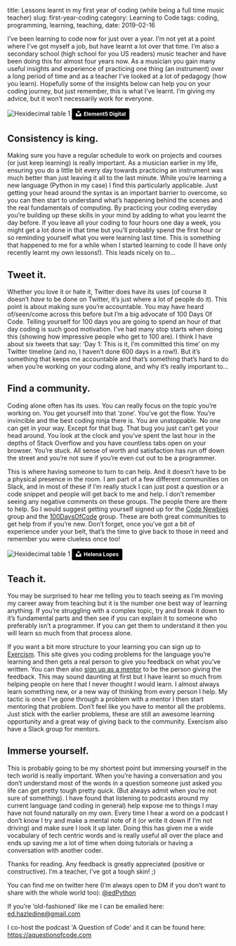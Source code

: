 title: Lessons learnt in my first year of coding (while being a full time music teacher)
slug: first-year-coding
category: Learning to Code
tags: coding, programming, learning, teaching,
date: 2019-02-16

I’ve been learning to code now for just over a year. I’m not yet at a point where I’ve got myself a job, but have learnt a lot over that time. I’m also a secondary school (high school for you US readers) music teacher and have been doing this for almost four years now. As a musician you gain many useful insights and experience of practicing one thing (an instrument) over a long period of time and as a teacher I’ve looked at a lot of pedagogy (how you learn). Hopefully some of the insights below can help you on your coding journey, but just remember, this is what I’ve learnt. I’m giving my advice, but it won’t necessarily work for everyone.

<img src="{static}/images/learning.jpg" 
     alt="Hexidecimal table 1" 
     style="max-width: 100%;
            width: auto;"
            />
<a style="background-color:black;color:white;text-decoration:none;padding:4px 6px;font-family:-apple-system, BlinkMacSystemFont, &quot;San Francisco&quot;, &quot;Helvetica Neue&quot;, Helvetica, Ubuntu, Roboto, Noto, &quot;Segoe UI&quot;, Arial, sans-serif;font-size:12px;font-weight:bold;line-height:1.2;display:inline-block;border-radius:3px" href="https://unsplash.com/@element5digital?utm_medium=referral&amp;utm_campaign=photographer-credit&amp;utm_content=creditBadge" target="_blank" rel="noopener noreferrer" title="Download free do whatever you want high-resolution photos from Element5 Digital"><span style="display:inline-block;padding:2px 3px"><svg xmlns="http://www.w3.org/2000/svg" style="height:12px;width:auto;position:relative;vertical-align:middle;top:-2px;fill:white" viewBox="0 0 32 32"><title>unsplash-logo</title><path d="M10 9V0h12v9H10zm12 5h10v18H0V14h10v9h12v-9z"></path></svg></span><span style="display:inline-block;padding:2px 3px">Element5 Digital</span></a>

## Consistency is king.

Making sure you have a regular schedule to work on projects and courses (or just keep learning) is really important. As a musician earlier in my life, ensuring you do a little bit every day towards practicing an instrument was much better than just leaving it all to the last minute. While you’re learning a new language (Python in my case) I find this particularly applicable. Just getting your head around the syntax is an important barrier to overcome, so you can then start to understand what’s happening behind the scenes and the real fundamentals of computing. By practicing your coding everyday you’re building up these skills in your mind by adding to what you learnt the day before. If you leave all your coding to four hours one day a week, you might get a lot done in that time but you’ll probably spend the first hour or so reminding yourself what you were learning last time. This is something that happened to me for a while when I started learning to code (I have only recently learnt my own lessons!). This leads nicely on to…

## Tweet it.

Whether you love it or hate it, Twitter does have its uses (of course it doesn’t _have_ to be done on Twitter, it’s just where a lot of people do it). This point is about making sure you’re accountable. You may have heard of/seen/come across this before but I’m a big advocate of 100 Days Of Code. Telling yourself for 100 days you are going to spend an hour of that day coding is such good motivation. I’ve had many stop starts when doing this (showing how impressive people who get to 100 are). I think I have about six tweets that say: ‘Day 1: This is it, I’m committed this time’ on my Twitter timeline (and no, I haven’t done 600 days in a row!). But it’s something that keeps me accountable and that’s something that’s hard to do when you’re working on your coding alone, and why it’s really important to…



## Find a community.

Coding alone often has its uses. You can really focus on the topic you’re working on. You get yourself into that ‘zone’. You’ve got the flow. You’re invincible and the best coding ninja there is. You are unstoppable. No one can get in your way. Except for that bug. That bug you just can’t get your head around. You look at the clock and you’ve spent the last hour in the depths of Stack Overflow and you have countless tabs open on your browser. You’re stuck. All sense of worth and satisfaction has run off down the street and you’re not sure if you’re even cut out to be a programmer.

This is where having someone to turn to can help. And it doesn’t have to be a physical presence in the room. I am part of a few different communities on Slack, and in most of these if I’m really stuck I can just post a question or a code snippet and people will get back to me and help. I don’t remember seeing any negative comments on these groups. The people there are there to help. So I would suggest getting yourself signed up for the [Code Newbies](https://codenewbie.slack.com/join/shared_invite/enQtMzAxNTYxMzg0NDMzLWY5ZmQ1NjMxMzU0MmQ0NWY1Yjc1ZTYyODkwMWI4YmU0OWNlODU2ZTQ2Zjg1ZmU2NzA3MGQ5MTNlYjc0MjQzZTI) group and the [100DaysOfCode](https://100xcode.slack.com/join/shared_invite/enQtNDA4MjgzMTY5MTA3LTEyMjBhYzMzYzM5NTFjZDU0MGMxZjA3Zjk5NTVjMTA1ZjRmNDNiMGNiNDIzMjg2Yjk4OTRhZGUwZmJjNDFmY2E) group. These are both great communities to get help from if you’re new. Don’t forget, once you’ve got a bit of experience under your belt, that’s the time to give back to those in need and remember you were clueless once too!

<img src="{static}/images/community.jpg" 
     alt="Hexidecimal table 1" 
     style="max-width: 100%;
            width: auto;"
            />
<a style="background-color:black;color:white;text-decoration:none;padding:4px 6px;font-family:-apple-system, BlinkMacSystemFont, &quot;San Francisco&quot;, &quot;Helvetica Neue&quot;, Helvetica, Ubuntu, Roboto, Noto, &quot;Segoe UI&quot;, Arial, sans-serif;font-size:12px;font-weight:bold;line-height:1.2;display:inline-block;border-radius:3px" href="https://unsplash.com/@wildlittlethingsphoto?utm_medium=referral&amp;utm_campaign=photographer-credit&amp;utm_content=creditBadge" target="_blank" rel="noopener noreferrer" title="Download free do whatever you want high-resolution photos from Helena Lopes"><span style="display:inline-block;padding:2px 3px"><svg xmlns="http://www.w3.org/2000/svg" style="height:12px;width:auto;position:relative;vertical-align:middle;top:-2px;fill:white" viewBox="0 0 32 32"><title>unsplash-logo</title><path d="M10 9V0h12v9H10zm12 5h10v18H0V14h10v9h12v-9z"></path></svg></span><span style="display:inline-block;padding:2px 3px">Helena Lopes</span></a>

## Teach it.

You may be surprised to hear me telling you to teach seeing as I’m moving my career away from teaching but it is the number one best way of learning anything. If you’re struggling with a complex topic, try and break it down to it’s fundamental parts and then see if you can explain it to someone who preferably isn’t a programmer. If you can get them to understand it then you will learn so much from that process alone.

If you want a bit more structure to your learning you can sign up to [Exercism](https://exercism.io). This site gives you coding problems for the language you’re learning and then gets a real person to give you feedback on what you’ve written. You can then also [sign up as a mentor](https://exercism.io/mentoring-guide) to be the person giving the feedback. This may sound daunting at first but I have learnt so much from helping people on here that I never thought I would learn. I almost always learn something new, or a new way of thinking from every person I help. My tactic is once I’ve gone through a problem with a mentor I then start mentoring that problem. Don’t feel like you have to mentor all the problems. Just stick with the earlier problems, these are still an awesome learning opportunity and a great way of giving back to the community. Exercism also have a Slack group for mentors.

## Immerse yourself.

This is probably going to be my shortest point but immersing yourself in the tech world is really important. When you’re having a conversation and you don’t understand most of the words in a question someone just asked you life can get pretty tough pretty quick. (But always admit when you’re not sure of something). I have found that listening to podcasts around my current language (and coding in general) help expose me to things I may have not found naturally on my own. Every time I hear a word on a podcast I don’t know I try and make a mental note of it (or write it down if I’m not driving) and make sure I look it up later. Doing this has given me a wide vocabulary of tech centric words and is really useful all over the place and ends up saving me a lot of time when doing tutorials or having a conversation with another coder.

Thanks for reading. Any feedback is greatly appreciated (positive or constructive). I’m a teacher, I’ve got a tough skin! ;)

You can find me on twitter here (I’m always open to DM if you don’t want to share with the whole world too): [@edPython](https://twitter.com/edPython)

If you’re ‘old-fashioned’ like me I can be emailed here: <ed.hazledine@gmail.com>  

I co-host the podcast 'A Question of Code' and it can be found here: <https://aquestionofcode.com>